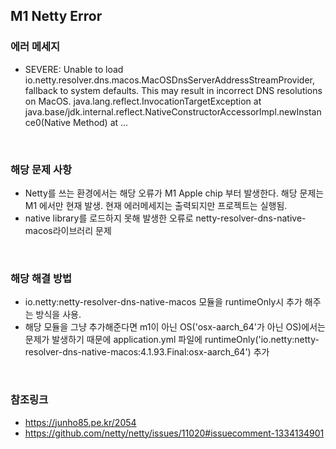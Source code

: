 ## M1 Netty Error

### 에러 메세지
- SEVERE: Unable to load io.netty.resolver.dns.macos.MacOSDnsServerAddressStreamProvider, fallback to system defaults. This may result in incorrect DNS resolutions on MacOS. java.lang.reflect.InvocationTargetException at java.base/jdk.internal.reflect.NativeConstructorAccessorImpl.newInstance0(Native Method) at ...

<br>

### 해당 문제 사항
- Netty를 쓰는 환경에서는 해당 오류가 M1 Apple chip 부터 발생한다. 해당 문제는 M1 에서만 현재 발생. 현재 에러메세지는 출력되지만 프로젝트는 실행됨.
- native library를 로드하지 못해 발생한 오류로 netty-resolver-dns-native-macos라이브러리 문제

<br>

### 해당 해결 방법
- io.netty:netty-resolver-dns-native-macos 모듈을 runtimeOnly시 추가 해주는 방식을 사용.
- 해당 모듈을 그냥 추가해준다면 m1이 아닌 OS('osx-aarch_64'가 아닌 OS)에서는 문제가 발생하기 때문에 application.yml 파일에 runtimeOnly('io.netty:netty-resolver-dns-native-macos:4.1.93.Final:osx-aarch_64') 추가

<br>

### 참조링크
- https://junho85.pe.kr/2054
- https://github.com/netty/netty/issues/11020#issuecomment-1334134901

